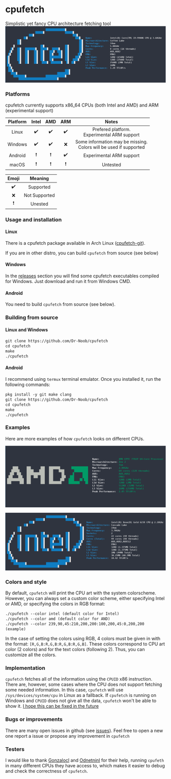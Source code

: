 # cpufetch

Simplistic yet fancy CPU architecture fetching tool
![cpu1](pictures/i9.png)

### Platforms
cpufetch currently supports x86_64 CPUs (both Intel and AMD) and ARM (experimental support)

| Platform  | Intel                     | AMD                      | ARM                      | Notes             |
|:---------:|:-------------------------:|:------------------------:|:------------------------:|:-----------------:|
| Linux     | :heavy_check_mark:        | :heavy_check_mark:       | :heavy_check_mark:       | Prefered platform. <br> Experimental ARM support |
| Windows   | :heavy_check_mark:        | :heavy_check_mark:       | :x:                      | Some information may be missing. <br> Colors will be used if supported |
| Android   | :heavy_exclamation_mark:  | :heavy_exclamation_mark: | :heavy_check_mark:       | Experimental ARM support |
| macOS     | :heavy_exclamation_mark:  | :heavy_exclamation_mark: | :heavy_exclamation_mark: | Untested |

| Emoji                   | Meaning       |
|:-----------------------:|:-------------:|
|:heavy_check_mark:       | Supported     |
|:x:                      | Not Supported |
|:heavy_exclamation_mark: | Unested       |




### Usage and installation
#### Linux
There is a cpufetch package available in Arch Linux ([cpufetch-git](https://aur.archlinux.org/packages/cpufetch-git)).

If you are in other distro, you can build `cpufetch` from source (see below)

#### Windows
In the [releases](https://github.com/Dr-Noob/cpufetch/releases) section you will find some cpufetch executables compiled for Windows. Just download and run it from Windows CMD.

#### Android
You need to build `cpufetch` from source (see below).

### Building from source
#### Linux and Windows
```
git clone https://github.com/Dr-Noob/cpufetch
cd cpufetch
make
./cpufetch
```

#### Android
I recommend using `termux` terminal emulator. Once you installed it, run the following commands:

```
pkg install -y git make clang
git clone https://github.com/Dr-Noob/cpufetch
cd cpufetch
make
./cpufetch
```

### Examples

Here are more examples of how `cpufetch` looks on different CPUs.

![cpu2](pictures/epyc.png)

![cpu3](pictures/cascade_lake.png)

### Colors and style
By default, `cpufetch` will print the CPU art with the system colorscheme. However, you can always set a custom color scheme, either
specifying Intel or AMD, or specifying the colors in RGB format:

```
./cpufetch --color intel (default color for Intel)
./cpufetch --color amd (default color for AND)
./cpufetch --color 239,90,45:210,200,200:100,200,45:0,200,200 (example)
```

In the case of setting the colors using RGB, 4 colors must be given in with the format: ``[R,G,B:R,G,B:R,G,B:R,G,B]``. These colors correspond to CPU art color (2 colors) and for the text colors (following 2). Thus, you can customize all the colors.

### Implementation

`cpufetch` fetches all of the information using the `CPUID` x86 instruction. There are, however, some cases where the CPU does not support fetching some needed information. In this case, `cpufetch` will use `/sys/devices/system/cpu` in Linux as a fallback. If `cpufetch` is running on Windows and `CPUID` does not give all the data, `cpufetch` won't be able to show it. [I hope this can be fixed in the future](https://github.com/Dr-Noob/cpufetch/issues/30)

### Bugs or improvements
There are many open issues in github (see [issues](https://github.com/Dr-Noob/cpufetch/issues)). Feel free to open a new one report a issue or propose any improvement in `cpufetch`

### Testers
I would like to thank [Gonzalocl](https://github.com/Gonzalocl) and [OdnetninI](https://github.com/OdnetninI) for their help, running `cpufeth` in many different CPUs they have access to, which makes it easier to debug and check the correctness of `cpufetch`.
